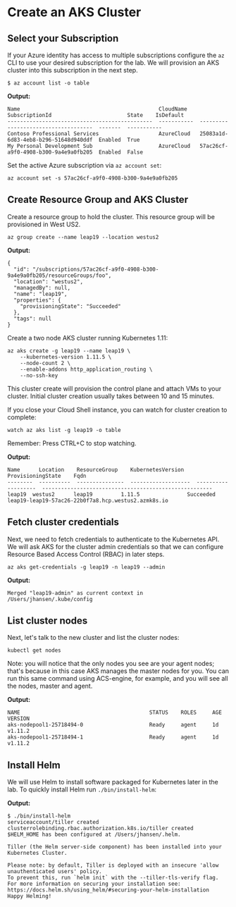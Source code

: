 # Create an AKS Cluster

## Select your Subscription

If your Azure identity has access to multiple subscriptions configure the `az` CLI to use your desired subscription for the lab. We will provision an AKS cluster into this subscription in the next step.

```console
$ az account list -o table
```

**Output:**

```console
Name                                            CloudName    SubscriptionId                        State    IsDefault
----------------------------------------------  -----------  ------------------------------------  -------  -----------
Contoso Professional Services                   AzureCloud   25083a1d-6d83-4eb8-b296-51648d940ddf  Enabled  True
My Personal Development Sub                     AzureCloud   57ac26cf-a9f0-4908-b300-9a4e9a0fb205  Enabled  False
```

Set the active Azure subscription via `az account set`:

```console
az account set -s 57ac26cf-a9f0-4908-b300-9a4e9a0fb205
```

## Create Resource Group and AKS Cluster

Create a resource group to hold the cluster. This resource group will be provisioned in West US2.

```console
az group create --name leap19 --location westus2
```

**Output:**

```console
{
  "id": "/subscriptions/57ac26cf-a9f0-4908-b300-9a4e9a0fb205/resourceGroups/foo",
  "location": "westus2",
  "managedBy": null,
  "name": "leap19",
  "properties": {
    "provisioningState": "Succeeded"
  },
  "tags": null
}
```

Create a two node AKS cluster running Kubernetes 1.11:

```console
az aks create -g leap19 --name leap19 \
    --kubernetes-version 1.11.5 \
    --node-count 2 \
    --enable-addons http_application_routing \
    --no-ssh-key
```

This cluster create will provision the control plane and attach VMs to your cluster. Initial cluster creation usually takes between 10 and 15 minutes.

If you close your Cloud Shell instance, you can watch for cluster creation to complete:

```console
watch az aks list -g leap19 -o table
```

Remember: Press CTRL+C to stop watching.

**Output:**

```console
Name      Location    ResourceGroup    KubernetesVersion    ProvisioningState    Fqdn
--------  ----------  ---------------  -------------------  -------------------  ------------------------------------------------------
leap19  westus2      leap19         1.11.5               Succeeded            leap19-leap19-57ac26-22b0f7a8.hcp.westus2.azmk8s.io
```

## Fetch cluster credentials

Next, we need to fetch credentials to authenticate to the Kubernetes API. We will ask AKS for the cluster admin credentials so that we can configure Resource Based Access Control (RBAC) in later steps.

```console
az aks get-credentials -g leap19 -n leap19 --admin
```

**Output:**

```console
Merged "leap19-admin" as current context in /Users/jhansen/.kube/config
```

## List cluster nodes

Next, let's talk to the new cluster and list the cluster nodes:

```console
kubectl get nodes
```

Note: you will notice that the only nodes you see are your agent nodes; that's because in this case AKS manages the master nodes for you. You can run this same command using ACS-engine, for example, and you will see all the nodes, master and agent.

**Output:**

```console
NAME                                         STATUS    ROLES     AGE       VERSION
aks-nodepool1-25718494-0                     Ready     agent     1d        v1.11.2
aks-nodepool1-25718494-1                     Ready     agent     1d        v1.11.2
```

## Install Helm

We will use Helm to install software packaged for Kubernetes later in the lab. To quickly install Helm run `./bin/install-helm`:

**Output:**

```console
$ ./bin/install-helm
serviceaccount/tiller created
clusterrolebinding.rbac.authorization.k8s.io/tiller created
$HELM_HOME has been configured at /Users/jhansen/.helm.

Tiller (the Helm server-side component) has been installed into your Kubernetes Cluster.

Please note: by default, Tiller is deployed with an insecure 'allow unauthenticated users' policy.
To prevent this, run `helm init` with the --tiller-tls-verify flag.
For more information on securing your installation see: https://docs.helm.sh/using_helm/#securing-your-helm-installation
Happy Helming!
```